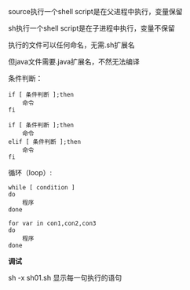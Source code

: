 source执行一个shell script是在父进程中执行，变量保留

sh执行一个shell script是在子进程中执行，变量不保留

执行的文件可以任何命名，无需.sh扩展名

但java文件需要.java扩展名，不然无法编译



条件判断：

```shell
if [ 条件判断 ];then
	命令
fi
```

```shell
if [ 条件判断 ];then
	命令
elif [ 条件判断 ];then
	命令
fi
```

循环（loop）:

```shell
while [ condition ]
do
	程序
done
```

```shell
for var in con1,con2,con3
do
	程序
done
```

**调试**

sh -x sh01.sh      显示每一句执行的语句

